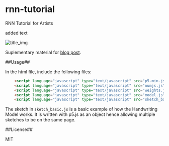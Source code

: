 # rnn-tutorial
RNN Tutorial for Artists

added text

![title_img](https://cdn.rawgit.com/hardmaru/rnn-tutorial/master/neural.svg)

Suplementary material for [blog post](http://blog.otoro.net/2017/01/01/recurrent-neural-network-artist/).

##Usage##

In the html file, include the following files:

```html
	<script language="javascript" type="text/javascript" src="p5.min.js"></script>
	<script language="javascript" type="text/javascript" src="numjs.js"></script>
	<script language="javascript" type="text/javascript" src="weights.js"></script>
	<script language="javascript" type="text/javascript" src="model.js"></script>
	<script language="javascript" type="text/javascript" src="sketch_basic.js"></script>
```

The sketch in `sketch_basic.js` is a basic example of how the Handwriting Model works.  It is written with p5.js as an object hence allowing multiple sketches to be on the same page.

##License##

MIT
